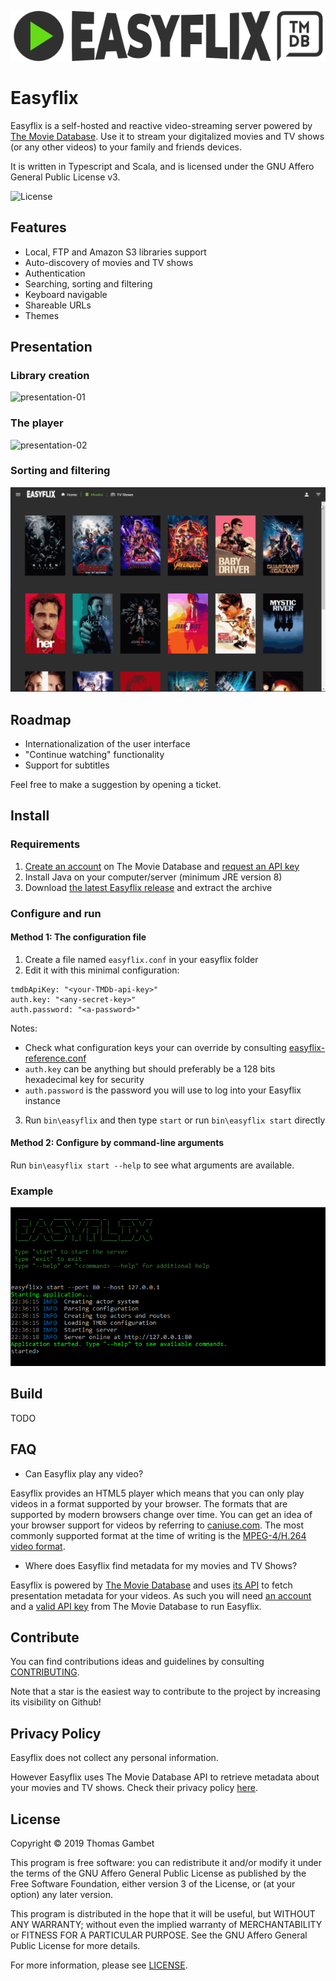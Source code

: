 ![Easyflix](https://raw.githubusercontent.com/easyflix/easyflix-assets/master/logo/easyflix_logo_tmdb.png)

# Easyflix

Easyflix is a self-hosted and reactive video-streaming server powered by [The Movie Database](https://www.themoviedb.org/). Use it to stream your digitalized movies and TV shows (or any other videos) to your family and friends devices.

It is written in Typescript and Scala, and is licensed under the GNU Affero General Public License v3.

![License](https://img.shields.io/github/license/tgambet/easyflix.svg?color=green&style=flat-square)

## Features

* Local, FTP and Amazon S3 libraries support
* Auto-discovery of movies and TV shows
* Authentication
* Searching, sorting and filtering
* Keyboard navigable
* Shareable URLs
* Themes

## Presentation

### Library creation

![presentation-01](https://raw.githubusercontent.com/easyflix/easyflix-assets/master/gifs/presentation-01-library.gif)

### The player

![presentation-02](https://raw.githubusercontent.com/easyflix/easyflix-assets/master/gifs/presentation-02-player.gif)

### Sorting and filtering

![presentation-03](https://raw.githubusercontent.com/easyflix/easyflix-assets/master/gifs/presentation-03-filters.gif)

## Roadmap

* Internationalization of the user interface
* "Continue watching" functionality
* Support for subtitles

Feel free to make a suggestion by opening a ticket.

## Install

### Requirements
1. [Create an account](https://www.themoviedb.org/account/signup) on The Movie Database and [request an API key](https://www.themoviedb.org/settings/api)
2. Install Java on your computer/server (minimum JRE version 8)
3. Download [the latest Easyflix release](https://github.com/easyflix/easyflix/releases) and extract the archive

### Configure and run

#### Method 1: The configuration file
1. Create a file named `easyflix.conf` in your easyflix folder
2. Edit it with this minimal configuration:
```
tmdbApiKey: "<your-TMDb-api-key>"
auth.key: "<any-secret-key>"
auth.password: "<a-password>"
```
Notes:
  * Check what configuration keys your can override by consulting [easyflix-reference.conf](https://github.com/easyflix/easyflix/blob/master/src/main/resources/easyflix-reference.conf)
  * `auth.key` can be anything but should preferably be a 128 bits hexadecimal key for security
  * `auth.password` is the password you will use to log into your Easyflix instance
3. Run `bin\easyflix` and then type `start` or run `bin\easyflix start` directly

#### Method 2: Configure by command-line arguments
Run `bin\easyflix start --help` to see what arguments are available.

### Example
![presentation-03](https://raw.githubusercontent.com/easyflix/easyflix-assets/master/pngs/presentation-command-line-01.png)

## Build

TODO

## FAQ

* Can Easyflix play any video?

Easyflix provides an HTML5 player which means that you can only play videos in a format supported by your browser. The formats that are supported by modern browsers change over time. You can get an idea of your browser support for videos by referring to [caniuse.com](https://caniuse.com/#search=video). The most commonly supported format at the time of writing is the [MPEG-4/H.264 video format](https://caniuse.com/#feat=mpeg4).

* Where does Easyflix find metadata for my movies and TV Shows?

Easyflix is powered by [The Movie Database](https://www.themoviedb.org/) and uses [its API](https://developers.themoviedb.org) to fetch presentation metadata for your videos. As such you will need [an account](https://www.themoviedb.org/account/signup) and a [valid API key](https://www.themoviedb.org/settings/api) from The Movie Database to run Easyflix.

## Contribute

You can find contributions ideas and guidelines by consulting [CONTRIBUTING](https://github.com/tgambet/easyflix/blob/master/CONTRIBUTING.md).

Note that a star is the easiest way to contribute to the project by increasing its visibility on Github!

## Privacy Policy

Easyflix does not collect any personal information.

However Easyflix uses The Movie Database API to retrieve metadata about your movies and TV shows. Check their privacy policy [here](https://www.themoviedb.org/privacy-policy).

## License

Copyright © 2019 Thomas Gambet

This program is free software: you can redistribute it and/or modify it under the terms of the GNU Affero General Public License as published by the Free Software Foundation, either version 3 of the License, or (at your option) any later version.

This program is distributed in the hope that it will be useful, but WITHOUT ANY WARRANTY; without even the implied warranty of MERCHANTABILITY or FITNESS FOR A PARTICULAR PURPOSE. See the GNU Affero General Public License for more details.

For more information, please see [LICENSE](https://github.com/tgambet/easyflix/blob/master/LICENSE).
